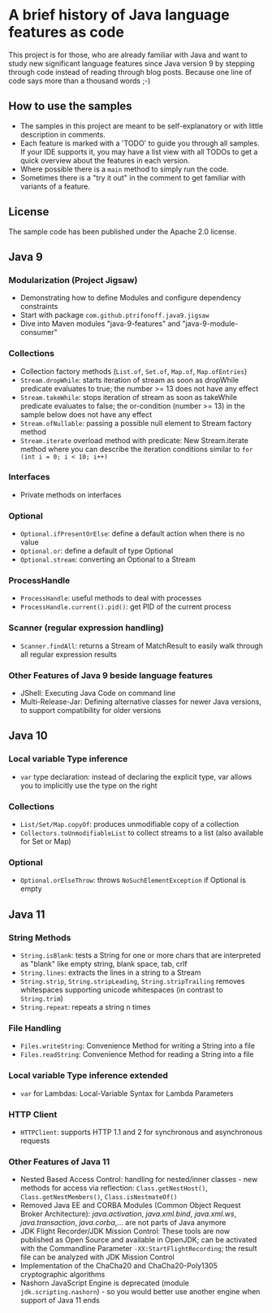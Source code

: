 # A brief history of Java language features as code
This project is for those, who are already familiar with Java and want to study 
new significant language features since Java version 9 by stepping through code
instead of reading through blog posts. Because one line of code says more than
a thousand words ;-)

## How to use the samples
* The samples in this project are meant to be self-explanatory or with little
description in comments.
* Each feature is marked with a 'TODO' to guide you through all samples. If your 
IDE supports it, you may have a list view with all TODOs to get a quick overview
about the features in each version.
* Where possible there is a <code>main</code> method to simply run the code.
* Sometimes there is a "try it out" in the comment to get familiar with variants
of a feature.

## License
The sample code has been published under the Apache 2.0 license.

## Java 9
### Modularization (Project Jigsaw)
* Demonstrating how to define Modules and configure dependency constraints
* Start with package <code>com.github.ptrifonoff.java9.jigsaw</code>
* Dive into Maven modules "java-9-features" and "java-9-module-consumer"

### Collections
* Collection factory methods (<code>List.of</code>, <code>Set.of</code>, <code>Map.of</code>, <code>Map.ofEntries</code>)
* <code>Stream.dropWhile</code>: starts iteration of stream as soon as dropWhile predicate evaluates to true; the number >= 13 does not have any effect
* <code>Stream.takeWhile</code>: stops iteration of stream as soon as takeWhile predicate evaluates to false; the or-condition (number >= 13) in the sample below does not have any effect
* <code>Stream.ofNullable</code>: passing a possible null element to Stream factory method
* <code>Stream.iterate</code> overload method with predicate: New Stream.iterate method where you can describe the iteration conditions similar to <code>for (int i = 0; i < 10; i++)</code>

### Interfaces
* Private methods on interfaces

### Optional
* <code>Optional.ifPresentOrElse</code>: define a default action when there is no value
* <code>Optional.or</code>: define a default of type Optional
* <code>Optional.stream</code>: converting an Optional to a Stream

### ProcessHandle
* <code>ProcessHandle</code>: useful methods to deal with processes
* <code>ProcessHandle.current().pid()</code>: get PID of the current process

### Scanner (regular expression handling)
* <code>Scanner.findAll</code>: returns a Stream of MatchResult to easily walk through all regular expression results

### Other Features of Java 9 beside language features
* JShell: Executing Java Code on command line
* Multi-Release-Jar: Defining alternative classes for newer Java versions, to support compatibility for older versions

## Java 10
### Local variable Type inference
* <code>var</code> type declaration: instead of declaring the explicit type, var allows you to implicitly use the type on the right

### Collections
* <code>List/Set/Map.copyOf</code>: produces unmodifiable copy of a collection
* <code>Collectors.toUnmodifiableList</code> to collect streams to a list (also available for Set or Map)

### Optional
* <code>Optional.orElseThrow</code>: throws <code>NoSuchElementException</code> if Optional is empty

## Java 11
### String Methods
* <code>String.isBlank</code>: tests a String for one or more chars that are interpreted as "blank" like empty string, blank space, tab, crlf
* <code>String.lines</code>: extracts the lines in a string to a Stream
* <code>String.strip</code>, <code>String.stripLeading</code>, <code>String.stripTrailing</code> removes whitespaces supporting unicode whitespaces (in contrast to <code>String.trim</code>)
* <code>String.repeat</code>: repeats a string n times

### File Handling
* <code>Files.writeString</code>: Convenience Method for writing a String into a file
* <code>Files.readString</code>: Convenience Method for reading a String into a file

### Local variable Type inference extended
* <code>var</code> for Lambdas: Local-Variable Syntax for Lambda Parameters

### HTTP Client
* <code>HTTPClient</code>: supports HTTP 1.1 and 2 for synchronous and asynchronous requests

### Other Features of Java 11
* Nested Based Access Control: handling for nested/inner classes - new methods for access via reflection: <code>Class.getNestHost()</code>, <code>Class.getNestMembers()</code>, <code>Class.isNestmateOf()</code>
* Removed Java EE and CORBA Modules (Common Object Request Broker Architecture): _java.activation_, _java.xml.bind_, _java.xml.ws_, _java.transaction_, _java.corba_,... are not parts of Java anymore
* JDK Flight Recorder/JDK Mission Control: These tools are now published as Open Source and available in OpenJDK; can be activated with the Commandline Parameter <code>-XX:StartFlightRecording</code>; the result file can be analyzed with JDK Mission Control
* Implementation of the ChaCha20 and ChaCha20-Poly1305 cryptographic algorithms
* Nashorn JavaScript Engine is deprecated (module <code>jdk.scripting.nashorn</code>) - so you would better use another engine when support of Java 11 ends
